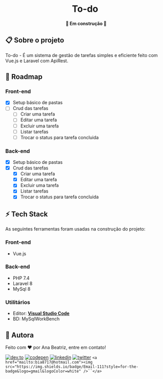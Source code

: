 <h1 align="center">
  <span>To-do</span>
    <img alt="" title="" src="" />
</h1>

<h4 align="center"> 
  <!--   Status do projeto -->
	🚧 Em construção  🚧
</h4>

## 📋 Sobre o projeto

To-do - É um sistema de gestão de tarefas simples e eficiente feito com Vue.js e Laravel com ApiRest.

<!-- ## 🖥️ Demo -->

## 💫 Roadmap

### Front-end

- [X] Setup básico de pastas
- [ ] Crud das tarefas
  - [ ] Criar uma tarefa
  - [ ] Editar uma tarefa
  - [ ] Excluir uma tarefa
  - [ ] Listar tarefas
  - [ ] Trocar o status para tarefa concluida

### Back-end

- [X] Setup básico de pastas
- [X] Crud das tarefas
  - [X] Criar uma tarefa
  - [X] Editar uma tarefa
  - [X] Excluir uma tarefa
  - [X] Listar tarefas
  - [X] Trocar o status para tarefa concluida

## ⚡ Tech Stack

As seguintes ferramentas foram usadas na construção do projeto:

### Front-end

- Vue.js

### Back-end

- PHP 7.4
- Laravel 8
- MySql 8

### Utilitários

- Editor:  **[Visual Studio Code](https://code.visualstudio.com/)**
- BD: MySqlWorkBench

<!-- ## 🛠 Como executar o projeto

Este projeto é divido em Duas partes:
1. Frontend
2. Backend


### Pré-requisitos
- Node.js
- NPM
- PHP 7.x
- MySQL


### Rodando o Backend (servidor)

```bash

# Clone este repositório
$ git clone 

# Vá para a pasta server
$ cd back-end

# Instale as dependências
$ composer install

# Execute a aplicação em modo de desenvolvimento
$ php artisan serve

#click no link do servidor que foi gerado

```

---
 -->

## 🦸 Autora

<p>Feito com ❤️ por Ana Beatriz, entre em contato!  </p>

[![dev.to](https://img.shields.io/badge/dev.to-111?style=for-the-badge&logo=devdotto&logoColor=white)](https://dev.to/biahdev)
[![codepen](https://img.shields.io/badge/codepen-111?style=for-the-badge&logo=codepen&logoColor=white)](https://codepen.io/BiahDev)
[![linkedin](https://img.shields.io/badge/linkedin-111?style=for-the-badge&logo=linkedin&logoColor=white)](https://www.linkedin.com/in/biahdev)
[![twitter](https://img.shields.io/badge/twitter-111?style=for-the-badge&logo=twitter&logoColor=white)](https://twitter.com/BiahDev)
`<a href="mailto:bia8717@hotmail.com"><img src="https://img.shields.io/badge/Email-111?style=for-the-badge&logo=gmail&logoColor=white" />``</a>`
